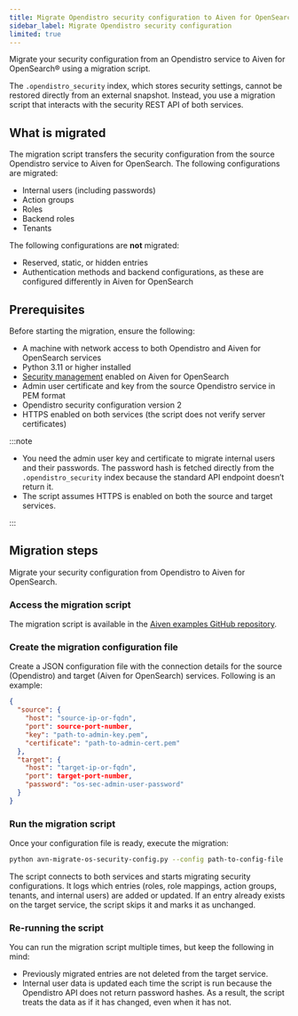 ```yaml
---
title: Migrate Opendistro security configuration to Aiven for OpenSearch
sidebar_label: Migrate Opendistro security configuration
limited: true
---
```


Migrate your security configuration from an Opendistro service to Aiven for OpenSearch® using a migration script.

The `.opendistro_security` index, which stores security settings, cannot be restored
directly from an external snapshot. Instead, you use a migration script that interacts
with the security REST API of both services.

## What is migrated

The migration script transfers the security configuration from the source Opendistro
service to Aiven for OpenSearch. The following configurations are migrated:

- Internal users (including passwords)
- Action groups
- Roles
- Backend roles
- Tenants

The following configurations are **not** migrated:

- Reserved, static, or hidden entries
- Authentication methods and backend configurations, as these are configured differently
  in Aiven for OpenSearch

## Prerequisites

Before starting the migration, ensure the following:

- A machine with network access to both Opendistro and Aiven for OpenSearch services
- Python 3.11 or higher installed
- [Security management](/docs/products/opensearch/howto/enable-opensearch-security)
  enabled on Aiven for OpenSearch
- Admin user certificate and key from the source Opendistro service in PEM format
- Opendistro security configuration version 2
- HTTPS enabled on both services (the script does not verify server certificates)

:::note

- You need the admin user key and certificate to migrate internal users and their
  passwords. The password hash is fetched directly from the `.opendistro_security` index
  because the standard API endpoint doesn’t return it.
- The script assumes HTTPS is enabled on both the source and target services.

:::

## Migration steps

Migrate your security configuration from Opendistro to Aiven for OpenSearch.

### Access the migration script

The migration script is available in the [Aiven examples GitHub repository](https://github.com/aiven/aiven-examples/blob/main/solutions/migrate-opendistro-security-to-aiven-for-opensearch/avn-migrate-os-security-config.py).

### Create the migration configuration file

Create a JSON configuration file with the connection details for the source (Opendistro)
and target (Aiven for OpenSearch) services. Following is an example:

```json
{
  "source": {
    "host": "source-ip-or-fqdn",
    "port": source-port-number,
    "key": "path-to-admin-key.pem",
    "certificate": "path-to-admin-cert.pem"
  },
  "target": {
    "host": "target-ip-or-fqdn",
    "port": target-port-number,
    "password": "os-sec-admin-user-password"
  }
}
```

### Run the migration script

Once your configuration file is ready, execute the migration:

```bash
python avn-migrate-os-security-config.py --config path-to-config-file
```

The script connects to both services and starts migrating security configurations. It
logs which entries (roles, role mappings, action groups, tenants, and internal users)
are added or updated. If an entry already exists on the target service, the script skips
it and marks it as unchanged.

### Re-running the script

You can run the migration script multiple times, but keep the following in mind:

- Previously migrated entries are not deleted from the target service.
- Internal user data is updated each time the script is run because the Opendistro
  API does not return password hashes. As a result, the script treats the data as if it
  has changed, even when it has not.
